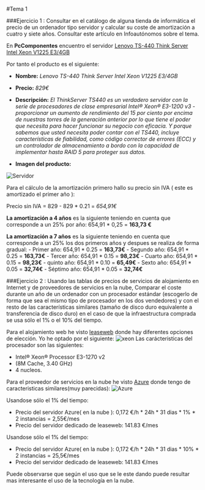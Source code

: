 #Tema 1

###Ejercicio 1 : Consultar en el catálogo de alguna tienda de informática el precio de un ordenador tipo servidor y calcular su coste de amortización a cuatro y siete años. Consultar este artículo en Infoautónomos sobre el tema.

En **PcComponentes** encuentro el servidor [Lenovo TS-440 Think Server Intel Xeon V1225 E3/4GB](http://www.pccomponentes.com/lenovo_ts_440_think_server_intel_xeon_v1225_e3_4gb.html)

Por tanto el producto es el siguiente:
- **Nombre:**  *Lenovo TS-440 Think Server Intel Xeon V1225 E3/4GB*
- **Precio:**  *829€*
- **Descripción:** *El ThinkServer TS440 es un verdadero servidor con la serie de procesadores de clase empresarial Intel® Xeon® E3-1200 v3 - proporcionar un aumento de rendimiento del 15 por ciento por encima de nuestras torres de la generación anterior por lo que tiene el poder que necesita para hacer funcionar su negocio con eficacia. Y porque sabemos que usted necesita poder contar con el TS440, incluye características de fiabilidad, como código corrector de errores (ECC) y un controlador de almacenamiento a bordo con la capacidad de implementar hasta RAID 5 para proteger sus datos.*

- **Imagen del producto:**

![Servidor](http://thumbsfotos.pccomponentes.com/lenovo_ts_440_think_server_intel_xeon_e3_4gb_500gb_290_290.jpg)

Para el cálculo de la amortización primero hallo su precio sin IVA ( este es amortizado el primer año ):

 Precio sin IVA = 829 - 829 * 0.21 = *654,91€*

**La amortización a 4 años** es la siguiente teniendo en cuenta que corresponde a un 25% por año:
654,91 * 0,25 = **163,73 €**

**La amortización a 7 años** es la siguiente teniendo en cuenta que corresponde a un 25% los dos primeros años y despues se realiza de forma gradual:
	- Primer año: 	654,91 * 0.25 = **163,73€**
	- Segundo año:	654,91 * 0.25 = **163,73€**
	- Tercer año:	654,91 * 0.15 =  **98,23€**
	- Cuarto año:	654,91 * 0.15 =  **98,23€**
	- quinto año:	654,91 * 0.10 =  **65,49€**
	- Sexto año:	654,91 * 0.05 =  **32,74€**
	- Séptimo año:	654,91 * 0.05 =  **32,74€**

###Ejercicio 2 : Usando las tablas de precios de servicios de alojamiento en Internet y de proveedores de servicios en la nube, Comparar el coste durante un año de un ordenador con un procesador estándar (escogerlo de forma que sea el mismo tipo de procesador en los dos vendedores) y con el resto de las características similares (tamaño de disco duro equivalente a transferencia de disco duro) en el caso de que la infraestructura comprada se usa sólo el 1% o el 10% del tiempo.

Para el alojamiento web he visto [leaseweb](https://www.leaseweb.com/dedicated-servers/single-processor?processorCount=1) donde hay diferentes opciones de elección. Yo he optado por el siguiente:
![xeon](http://i1045.photobucket.com/albums/b457/Francisco_Javier_G_M/xeon_zpsien0avsv.png)
Las carácteristicas del procesador son las siguientes:
- Intel® Xeon® Processor E3-1270 v2 
- (8M Cache, 3.40 GHz)
- 4 nucleos.

Para el proveedor de servicios en la nube he visto [Azure](https://azure.microsoft.com/es-es/pricing/calculator/) donde tengo de caracteristicas similares(muy parecidas):
![Azure](http://i1045.photobucket.com/albums/b457/Francisco_Javier_G_M/xeon_zpsbg2epfvs.png)

Usandose sólo el 1% del tiempo:

- Precio del servidor Azure( en la nube ): 0,172 €/h * 24h * 31 dias * 1% * 2 instancias =  2,55€/mes
- Precio del servidor dedicado de leaseweb: 141.83 €/mes

Usandose sólo el 1% del tiempo:

- Precio del servidor Azure( en la nube ): 0,172 €/h * 24h * 31 dias * 10% * 2 instancias =  25,5€/mes
- Precio del servidor dedicado de leaseweb: 141.83 €/mes

Puede observarse que según el uso que se le este dando puede resultar mas interesante el uso de la tecnología en la nube.



